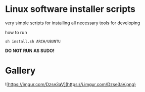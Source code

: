 # Linux software installer scripts

very simple scripts for installing all necessary tools for developing

how to run

```shell
sh install.sh ARCH/UBUNTU
```

**DO NOT RUN AS SUDO!**

# Gallery

![https://imgur.com/Dzse3aV](https://i.imgur.com/Dzse3aV.png)
